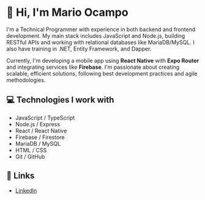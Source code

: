 # 👋 Hi, I'm Mario Ocampo

I'm a Technical Programmer with experience in both backend and frontend development. My main stack includes JavaScript and Node.js, building RESTful APIs and working with relational databases like MariaDB/MySQL. I also have training in .NET, Entity Framework, and Dapper.

Currently, I'm developing a mobile app using **React Native** with **Expo Router** and integrating services like **Firebase**. I'm passionate about creating scalable, efficient solutions, following best development practices and agile methodologies.

## 💻 Technologies I work with

- JavaScript / TypeScript  
- Node.js / Express  
- React / React Native  
- Firebase / Firestore  
- MariaDB / MySQL  
- HTML / CSS  
- Git / GitHub  

## 📌 Links

- [LinkedIn](https://linkedin.com/in/mario-ocampo1)

<!--
**mario-ocampo1/mario-ocampo1** is a ✨ _special_ ✨ repository because its `README.md` (this file) appears on your GitHub profile.

Here are some ideas to get you started:

- 🔭 I’m currently working on ...
- 🌱 I’m currently learning ...
- 👯 I’m looking to collaborate on ...
- 🤔 I’m looking for help with ...
- 💬 Ask me about ...
- 📫 How to reach me: ...
- 😄 Pronouns: ...
- ⚡ Fun fact: ...
-->

